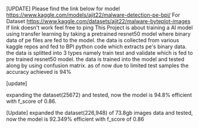 [UPDATE] Please find the link below for model
https://www.kaggle.com/models/ajit22/malware-detection-pe-bpi/
For Dataset
https://www.kaggle.com/datasets/ajit22/malware-byteplot-images
If link doesn't work feel free to ping
This Project is about training a AI model using transfer learning by taking a pretrained resnet50 model where binary data of pe files are fed to the model. the data is collected from various kaggle repos and fed to BPI python code which extracts pe's binary data. the data is splitted into 3 types namely train test and validate which is fed to pre trained resnet50 model. the data is trained into the model and tested along by using confusion matrix. as of now due to limited test samples the accuracy achieved is 94%

[update]

expanding the dataset(25672) and tested, now the model is 94.8% efficient with f_score of 0.86.

[Update]
expanded the dataset(226,948) of 73.8gb images data and tested, now the model is 92.349% efficient with f_score of 0.86

